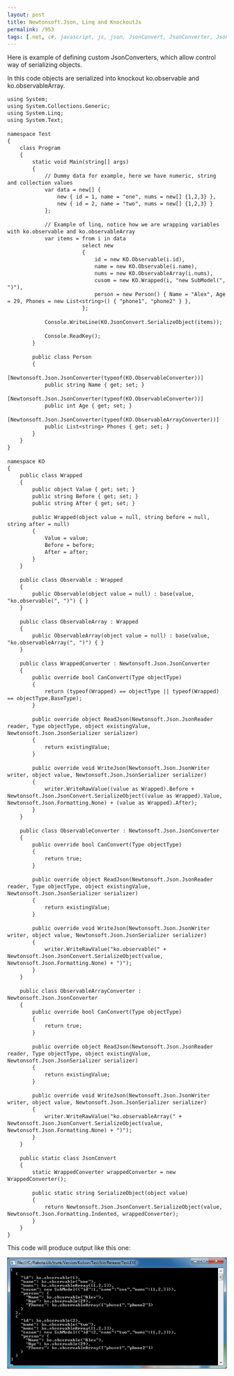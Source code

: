 ```yaml
---
layout: post
title: Newtonsoft.Json, Linq and KnockoutJs
permalink: /953
tags: [.net, c#, javascript, js, json, JsonConvert, JsonConverter, JsonSerializer, knockout, knockoutjs, ko, linq, newtonsoft, observable, observableArray, serialize, WriteJson, WriteRawValue]
---
```


Here is example of defining custom JsonConverters, which allow control way of serializing objects.

In this code objects are serialized into knockout ko.observable and ko.observableArray.

    using System;
    using System.Collections.Generic;
    using System.Linq;
    using System.Text;

    namespace Test
    {
        class Program
        {
            static void Main(string[] args)
            {
                // Dummy data for example, here we have numeric, string and collection values
                var data = new[] {
                    new { id = 1, name = "one", nums = new[] {1,2,3} },
                    new { id = 2, name = "two", nums = new[] {1,2,3} }
                };

                // Example of linq, notice how we are wrapping variables with ko.observable and ko.observableArray
                var items = from i in data
                            select new
                            {
                                id = new KO.Observable(i.id),
                                name = new KO.Observable(i.name),
                                nums = new KO.ObservableArray(i.nums),
                                cusom = new KO.Wrapped(i, "new SubModel(", ")"),
                                person = new Person() { Name = "Alex", Age = 29, Phones = new List<string>() { "phone1", "phone2" } },
                            };

                Console.WriteLine(KO.JsonConvert.SerializeObject(items));

                Console.ReadKey();
            }

            public class Person
            {
                [Newtonsoft.Json.JsonConverter(typeof(KO.ObservableConverter))]
                public string Name { get; set; }
                [Newtonsoft.Json.JsonConverter(typeof(KO.ObservableConverter))]
                public int Age { get; set; }
                [Newtonsoft.Json.JsonConverter(typeof(KO.ObservableArrayConverter))]
                public List<string> Phones { get; set; }
            }
        }
    }

    namespace KO
    {
        public class Wrapped
        {
            public object Value { get; set; }
            public string Before { get; set; }
            public string After { get; set; }

            public Wrapped(object value = null, string before = null, string after = null)
            {
                Value = value;
                Before = before;
                After = after;
            }
        }

        public class Observable : Wrapped
        {
            public Observable(object value = null) : base(value, "ko.observable(", ")") { }
        }

        public class ObservableArray : Wrapped
        {
            public ObservableArray(object value = null) : base(value, "ko.observableArray(", ")") { }
        }

        public class WrappedConverter : Newtonsoft.Json.JsonConverter
        {
            public override bool CanConvert(Type objectType)
            {
                return (typeof(Wrapped) == objectType || typeof(Wrapped) == objectType.BaseType);
            }

            public override object ReadJson(Newtonsoft.Json.JsonReader reader, Type objectType, object existingValue, Newtonsoft.Json.JsonSerializer serializer)
            {
                return existingValue;
            }

            public override void WriteJson(Newtonsoft.Json.JsonWriter writer, object value, Newtonsoft.Json.JsonSerializer serializer)
            {
                writer.WriteRawValue((value as Wrapped).Before + Newtonsoft.Json.JsonConvert.SerializeObject((value as Wrapped).Value, Newtonsoft.Json.Formatting.None) + (value as Wrapped).After);
            }
        }

        public class ObservableConverter : Newtonsoft.Json.JsonConverter
        {
            public override bool CanConvert(Type objectType)
            {
                return true;
            }

            public override object ReadJson(Newtonsoft.Json.JsonReader reader, Type objectType, object existingValue, Newtonsoft.Json.JsonSerializer serializer)
            {
                return existingValue;
            }

            public override void WriteJson(Newtonsoft.Json.JsonWriter writer, object value, Newtonsoft.Json.JsonSerializer serializer)
            {
                writer.WriteRawValue("ko.observable(" + Newtonsoft.Json.JsonConvert.SerializeObject(value, Newtonsoft.Json.Formatting.None) + ")");
            }
        }

        public class ObservableArrayConverter : Newtonsoft.Json.JsonConverter
        {
            public override bool CanConvert(Type objectType)
            {
                return true;
            }

            public override object ReadJson(Newtonsoft.Json.JsonReader reader, Type objectType, object existingValue, Newtonsoft.Json.JsonSerializer serializer)
            {
                return existingValue;
            }

            public override void WriteJson(Newtonsoft.Json.JsonWriter writer, object value, Newtonsoft.Json.JsonSerializer serializer)
            {
                writer.WriteRawValue("ko.observableArray(" + Newtonsoft.Json.JsonConvert.SerializeObject(value, Newtonsoft.Json.Formatting.None) + ")");
            }
        }

        public static class JsonConvert
        {
            static WrappedConverter wrappedConverter = new WrappedConverter();

            public static string SerializeObject(object value)
            {
                return Newtonsoft.Json.JsonConvert.SerializeObject(value, Newtonsoft.Json.Formatting.Indented, wrappedConverter);
            }
        }
    }

This code will produce output like this one:

![screenshot](/images/wp/kojson2.png)
